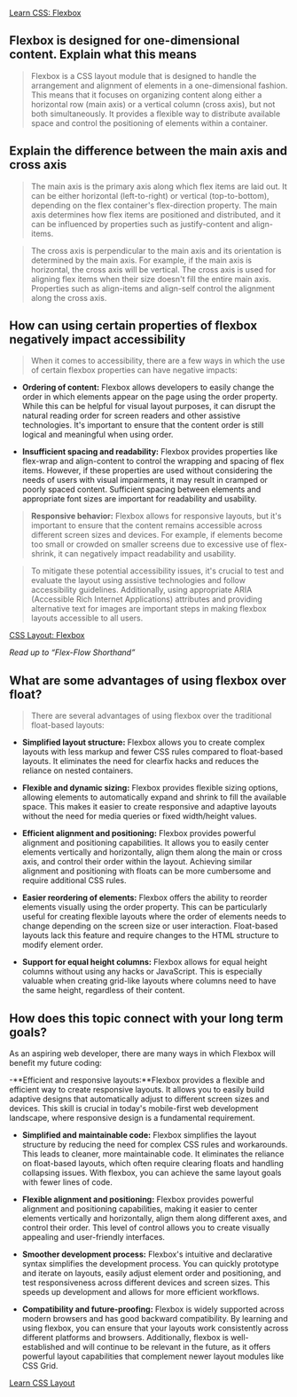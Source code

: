 [Learn CSS: Flexbox](https://web.dev/learn/css/flexbox/)

## Flexbox is designed for one-dimensional content. Explain what this means
>
> Flexbox is a CSS layout module that is designed to handle the arrangement and alignment of elements in a one-dimensional fashion. This means that it focuses on organizing content along either a horizontal row (main axis) or a vertical column (cross axis), but not both simultaneously. It provides a flexible way to distribute available space and control the positioning of elements within a container.

## Explain the difference between the main axis and cross axis
>
>The main axis is the primary axis along which flex items are laid out. It can be either horizontal (left-to-right) or vertical (top-to-bottom), depending on the flex container's flex-direction property. The main axis determines how flex items are positioned and distributed, and it can be influenced by properties such as justify-content and align-items.

>The cross axis is perpendicular to the main axis and its orientation is determined by the main axis. For example, if the main axis is horizontal, the cross axis will be vertical. The cross axis is used for aligning flex items when their size doesn't fill the entire main axis. Properties such as align-items and align-self control the alignment along the cross axis.

## How can using certain properties of flexbox negatively impact accessibility

>When it comes to accessibility, there are a few ways in which the use of certain flexbox properties can have negative impacts:

- **Ordering of content:** Flexbox allows developers to easily change the order in which elements appear on the page using the order property. While this can be helpful for visual layout purposes, it can disrupt the natural reading order for screen readers and other assistive technologies. It's important to ensure that the content order is still logical and meaningful when using order.

- **Insufficient spacing and readability:** Flexbox provides properties like flex-wrap and align-content to control the wrapping and spacing of flex items. However, if these properties are used without considering the needs of users with visual impairments, it may result in cramped or poorly spaced content. Sufficient spacing between elements and appropriate font sizes are important for readability and usability.

> **Responsive behavior:** Flexbox allows for responsive layouts, but it's important to ensure that the content remains accessible across different screen sizes and devices. For example, if elements become too small or crowded on smaller screens due to excessive use of flex-shrink, it can negatively impact readability and usability.

>To mitigate these potential accessibility issues, it's crucial to test and evaluate the layout using assistive technologies and follow accessibility guidelines. Additionally, using appropriate ARIA (Accessible Rich Internet Applications) attributes and providing alternative text for images are important steps in making flexbox layouts accessible to all users.

[CSS Layout: Flexbox](https://developer.mozilla.org/en-US/docs/Learn/CSS/CSS_layout/Flexbox)

*Read up to “Flex-Flow Shorthand”*

## What are some advantages of using flexbox over float?
>
> There are several advantages of using flexbox over the traditional float-based layouts:

- **Simplified layout structure:** Flexbox allows you to create complex layouts with less markup and fewer CSS rules compared to float-based layouts. It eliminates the need for clearfix hacks and reduces the reliance on nested containers.

- **Flexible and dynamic sizing:** Flexbox provides flexible sizing options, allowing elements to automatically expand and shrink to fill the available space. This makes it easier to create responsive and adaptive layouts without the need for media queries or fixed width/height values.

- **Efficient alignment and positioning:** Flexbox provides powerful alignment and positioning capabilities. It allows you to easily center elements vertically and horizontally, align them along the main or cross axis, and control their order within the layout. Achieving similar alignment and positioning with floats can be more cumbersome and require additional CSS rules.

- **Easier reordering of elements:** Flexbox offers the ability to reorder elements visually using the order property. This can be particularly useful for creating flexible layouts where the order of elements needs to change depending on the screen size or user interaction. Float-based layouts lack this feature and require changes to the HTML structure to modify element order.

- **Support for equal height columns:** Flexbox allows for equal height columns without using any hacks or JavaScript. This is especially valuable when creating grid-like layouts where columns need to have the same height, regardless of their content.

## How does this topic connect with your long term goals?

As an aspiring web developer, there are many ways in which Flexbox will benefit my future coding:

-**Efficient and responsive layouts:**Flexbox provides a flexible and efficient way to create responsive layouts. It allows you to easily build adaptive designs that automatically adjust to different screen sizes and devices. This skill is crucial in today's mobile-first web development landscape, where responsive design is a fundamental requirement.

- **Simplified and maintainable code:** Flexbox simplifies the layout structure by reducing the need for complex CSS rules and workarounds. This leads to cleaner, more maintainable code. It eliminates the reliance on float-based layouts, which often require clearing floats and handling collapsing issues. With flexbox, you can achieve the same layout goals with fewer lines of code.

- **Flexible alignment and positioning:** Flexbox provides powerful alignment and positioning capabilities, making it easier to center elements vertically and horizontally, align them along different axes, and control their order. This level of control allows you to create visually appealing and user-friendly interfaces.

- **Smoother development process:** Flexbox's intuitive and declarative syntax simplifies the development process. You can quickly prototype and iterate on layouts, easily adjust element order and positioning, and test responsiveness across different devices and screen sizes. This speeds up development and allows for more efficient workflows.

- **Compatibility and future-proofing:** Flexbox is widely supported across modern browsers and has good backward compatibility. By learning and using flexbox, you can ensure that your layouts work consistently across different platforms and browsers. Additionally, flexbox is well-established and will continue to be relevant in the future, as it offers powerful layout capabilities that complement newer layout modules like CSS Grid.

[Learn CSS Layout](https://web.dev/learn/css/layout/)
